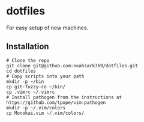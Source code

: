 # dotfiles
For easy setup of new machines.

## Installation

```
# Clone the repo
git clone git@github.com:noahsark769/dotfiles.git
cd dotfiles
# Copy scripts into your path
mkdir -p ~/bin
cp git-fuzzy-co ~/bin/
cp .vimrc ~/.vimrc
# Install pathogen from the instructions at https://github.com/tpope/vim-pathogen
mkdir -p ~/.vim/colors
cp Monokai.vim ~/.vim/colors/
```
